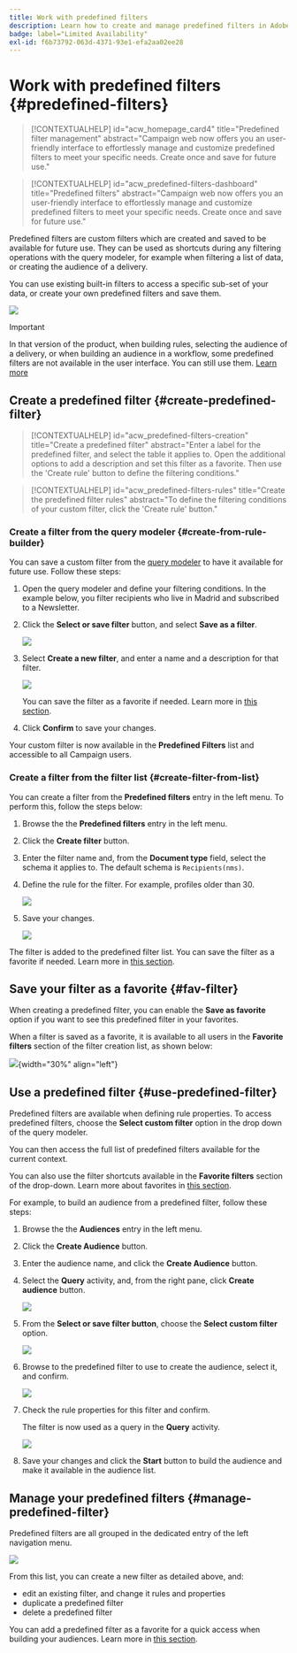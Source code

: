 ```yaml
---
title: Work with predefined filters
description: Learn how to create and manage predefined filters in Adobe Campaign web UI
badge: label="Limited Availability"
exl-id: f6b73792-063d-4371-93e1-efa2aa02ee28
---
```

# Work with predefined filters {#predefined-filters}

>[!CONTEXTUALHELP]
>id="acw_homepage_card4"
>title="Predefined filter management"
>abstract="Campaign web now offers you an user-friendly interface to effortlessly manage and customize predefined filters to meet your specific needs. Create once and save for future use."

>[!CONTEXTUALHELP]
>id="acw_predefined-filters-dashboard"
>title="Predefined filters"
>abstract="Campaign web now offers you an user-friendly interface to effortlessly manage and customize predefined filters to meet your specific needs. Create once and save for future use."

Predefined filters are custom filters which are created and saved to be available for future use. They can be used as shortcuts during any filtering operations with the query modeler, for example when filtering a list of data, or creating the audience of a delivery. 

You can use existing built-in filters to access a specific sub-set of your data, or create your own predefined filters and save them.

![](assets/predefined-filters-menu.png)

>[!IMPORTANT]
>
>In that version of the product, when building rules, selecting the audience of a delivery, or when building an audience in a workflow, some predefined filters are not available in the user interface. You can still use them. [Learn more](guardrails.md#predefined-filters-filters-guardrails-limitations)


## Create a predefined filter {#create-predefined-filter}

>[!CONTEXTUALHELP]
>id="acw_predefined-filters-creation"
>title="Create a predefined filter"
>abstract="Enter a label for the predefined filter, and select the table it applies to. Open the additional options to add a description and set this filter as a favorite. Then use the 'Create rule' button to define the filtering conditions."

>[!CONTEXTUALHELP]
>id="acw_predefined-filters-rules"
>title="Create the predefined filter rules"
>abstract="To define the filtering conditions of your custom filter, click the 'Create rule' button."

### Create a filter from the query modeler {#create-from-rule-builder}

You can save a custom filter from the [query modeler](../query/query-modeler-overview.md) to have it available for future use. Follow these steps:

1. Open the query modeler and define your filtering conditions. In the example below, you filter recipients who live in Madrid and subscribed to a Newsletter.
1. Click the **Select or save filter** button, and select **Save as a filter**.

    ![](assets/predefined-filters-save.png)

1. Select **Create a new filter**, and enter a name and a description for that filter.
    
    ![](assets/predefined-filters-save-filter.png)

    You can save the filter as a favorite if needed. Learn more in [this section](#fav-filter).

1. Click **Confirm** to save your changes.

Your custom filter is now available in the **Predefined Filters** list and accessible to all Campaign users.


### Create a filter from the filter list {#create-filter-from-list}

You can create a filter from the **Predefined filters** entry in the left menu. To perform this, follow the steps below:

1. Browse the the **Predefined filters** entry in the left menu.
1. Click the **Create filter** button.
1. Enter the filter name and, from the **Document type** field, select the schema it applies to. The default schema is `Recipients(nms)`.

    
1. Define the rule for the filter. For example, profiles older than 30.

    ![](assets/filter-30+.png)


1. Save your changes. 

    ![](assets/new-filter.png)


The filter is added to the predefined filter list. You can save the filter as a favorite if needed. Learn more in [this section](#fav-filter).


## Save your filter as a favorite {#fav-filter}

When creating a predefined filter, you can enable the **Save as favorite** option if you want to see this predefined filter in your favorites.


When a filter is saved as a favorite, it is available to all users in the **Favorite filters** section of the filter creation list, as shown below:

![](assets/predefined-filters-favorite.png){width="30%" align="left"}

## Use a predefined filter {#use-predefined-filter}

Predefined filters are available when defining rule properties. To access predefined filters, choose the **Select custom filter** option in the drop down of the query modeler.

You can then access the full list of predefined filters available for the current context.

You can also use the filter shortcuts available in the **Favorite filters** section of the drop-down. Learn more about favorites in [this section](#fav-filter).

For example, to build an audience from a predefined filter, follow these steps:

1. Browse the the **Audiences** entry in the left menu.
1. Click the **Create Audience** button.
1. Enter the audience name, and click the **Create Audience** button.
1. Select the **Query** activity, and, from the right pane, click **Create audience** button.

    ![](assets/build-audience-from-filter.png)

1. From the **Select or save filter button**, choose the **Select custom filter** option. 

    ![](assets/build-audience-select-custom-filter.png)

1. Browse to the predefined filter to use to create the audience, select it, and confirm.

    ![](assets/build-audience-filter-list.png)

1. Check the rule properties for this filter and confirm.

    The filter is now used as a query in the **Query** activity.

    ![](assets/build-audience-confirm.png)

1. Save your changes and click the **Start** button to build the audience and make it available in the audience list.

## Manage your predefined filters {#manage-predefined-filter}

Predefined filters are all grouped in the dedicated entry of the left navigation menu.

![](assets/list-of-filters.png)

From this list, you can create a new filter as detailed above, and:

* edit an existing filter, and change it rules and properties
* duplicate a predefined filter
* delete a predefined filter

You can add a predefined filter as a favorite for a quick access when building your audiences. Learn more in [this section](#fav-filter).

<!--
## Built-in predefined filters {#ootb-predefined-filter}

Campaign comes with a set of predefined filters, built from the client console. These filters can be used to define your audiences, and rules. They must not be modified.
-->
